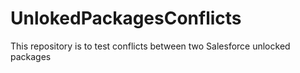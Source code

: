 # UnlokedPackagesConflicts
This repository is to test conflicts between two Salesforce unlocked packages
